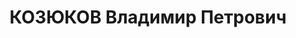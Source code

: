 ---
title: КОЗЮКОВ Владимир Петрович
description: '1902 р. народження, с. Новий Буг Новобузького району Одеської області,
  українець, із службовців, малоосвічений. Військовослужбовець.

  Заарештований 18.08.1937 р. Вироком Військової Колегії Верховного суду СРСР від
  27.11.1937 р. засуджений до розстрілу. Страчений 28.11.1937 р. Місце поховання невідомо.

  Реабілітований у 1959 р.'
---